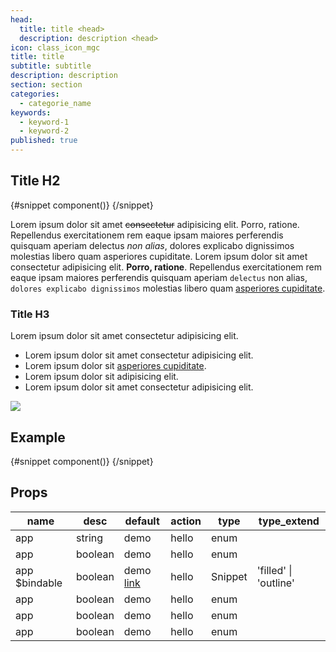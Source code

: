 ```yaml
---
head:
  title: title <head>
  description: description <head>
icon: class_icon_mgc
title: title
subtitle: subtitle
description: description
section: section
categories:
  - categorie_name
keywords:
  - keyword-1
  - keyword-2
published: true
---
```


<script>
    import { Sandbox, CommandLine } from '$lib/components/index.js';
    // components
    import ButtonBase from "$lib/components/docs/button/button-base.svelte";
    import ButtonBaseCode from "$lib/components/docs/button/button-base.svelte?raw";

    // command line
    const commandInstall = [
        {pkg: "npm", command: "npm i -D lapikit"},
        {pkg: "yarn", command: "yarn add -D lapikit"}
    ];
</script>

## Title H2

<Sandbox name="button-base-sandbox-advanced" code={ButtonBaseCode} presentation>
	{#snippet component()}
		<ButtonBase/>
	{/snippet}
</Sandbox>

Lorem ipsum dolor sit amet ~~consectetur~~ adipisicing elit. Porro, ratione. Repellendus exercitationem rem eaque ipsam maiores perferendis quisquam aperiam delectus _non alias_, dolores explicabo dignissimos molestias libero quam asperiores cupiditate.
Lorem ipsum dolor sit amet consectetur adipisicing elit. **Porro, ratione**. Repellendus exercitationem rem eaque ipsam maiores perferendis quisquam aperiam `delectus` non alias, `dolores explicabo dignissimos` molestias libero quam [asperiores cupiditate](https://google.com).

<CommandLine name="intall-lapikit" command={commandInstall}/>

### Title H3

Lorem ipsum dolor sit amet consectetur adipisicing elit.

- Lorem ipsum dolor sit amet consectetur adipisicing elit.
- Lorem ipsum dolor sit [asperiores cupiditate](https://google.com).
- Lorem ipsum dolor sit adipisicing elit.
- Lorem ipsum dolor sit amet consectetur adipisicing elit.

![](/images/material-cover.png)

## Example

<Sandbox name="button-base-sandbox" code={ButtonBaseCode}>
	{#snippet component()}
		<ButtonBase/>
	{/snippet}
</Sandbox>

## Props

| name          | desc    | default                   | action | type    | type_extend           |
| ------------- | ------- | ------------------------- | ------ | ------- | --------------------- |
| app           | string  | demo                      | hello  | enum    |                       |
| app           | boolean | demo                      | hello  | enum    |                       |
| app $bindable | boolean | demo [link](/docs/avatar) | hello  | Snippet | 'filled' \| 'outline' |
| app           | boolean | demo                      | hello  | enum    |                       |
| app           | boolean | demo                      | hello  | enum    |                       |
| app           | boolean | demo                      | hello  | enum    |                       |
